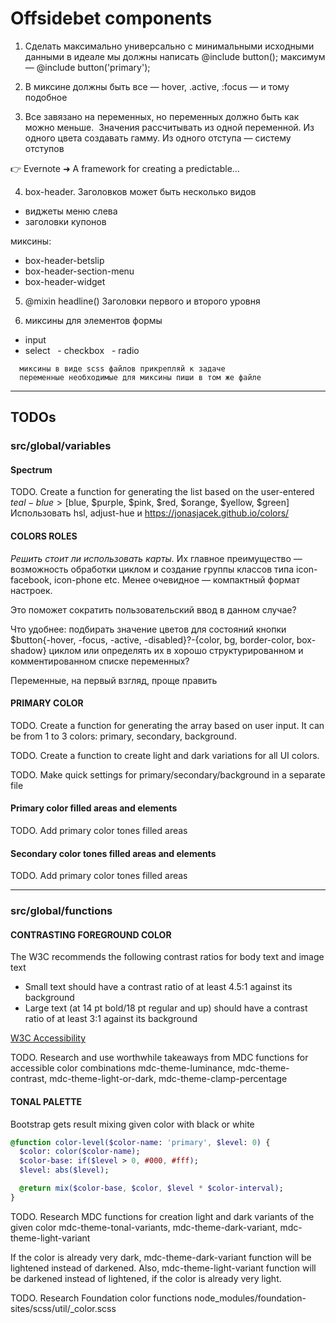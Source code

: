 # Offsidebet components

1. Сделать максимально универсально с минимальными исходными данными в  идеале мы должны написать @include button(); максимум — @include button('primary');

2. В миксине должны быть все — hover, .active, :focus — и тому подобное

3. Все завязано на переменных, но переменных должно быть как можно меньше.  Значения рассчитывать из одной переменной. Из одного цвета создавать гамму. Из одного отступа — систему отступов 

👉 Evernote ➜ A framework for creating a predictable…

4. box-header. Заголовков может быть несколько видов
  - виджеты меню слева
  - заголовки купонов  

  миксины:
  - box-header-betslip
  - box-header-section-menu
  - box-header-widget

5. @mixin headline() Заголовки первого и второго уровня

6. миксины для элементов формы 
  - input 
  - select
   - checkbox
   - radio

```
  миксины в виде scss файлов прикрепляй к задаче
  переменные необходимые для миксины пиши в том же файле
```

--------------------------------------------------------------------------------

## TODOs

### src/global/variables

#### Spectrum

TODO. Create a function for generating the list based on the user-entered
$teal-blue > [$blue, $purple, $pink, $red, $orange, $yellow, $green]
Использовать hsl, adjust-hue и https://jonasjacek.github.io/colors/

#### COLORS ROLES

*Решить стоит ли использовать карты.* Их главное преимущество — возможность обработки циклом и создание группы классов типа icon-facebook, icon-phone etc. Менее очевидное — компактный формат настроек.

Это поможет сократить пользовательский ввод в данном случае?

Что удобнее: подбирать значение цветов для состояний кнопки
$button{-hover, -focus, -active, -disabled}?-{color, bg, border-color, box-shadow}
циклом или определять их в хорошо структурированном и комментированном списке переменных?

Переменные, на первый взгляд, проще править

#### PRIMARY COLOR
TODO. Create a function for generating the array based on user input.
It can be from 1 to 3 colors: primary, secondary, background.

TODO. Create a function to create light and dark variations for all UI colors.

TODO. Make quick settings for primary/secondary/background in a separate file

#### Primary color filled areas and elements

TODO. Add primary color tones filled areas

#### Secondary color tones filled areas and elements

TODO. Add primary color tones filled areas

--------------------------------------------------------------------------------

### src/global/functions

#### CONTRASTING FOREGROUND COLOR

The W3C recommends the following contrast ratios for body text and image text
- Small text should have a contrast ratio of at least 4.5:1 against its background
- Large text (at 14 pt bold/18 pt regular and up) should have a contrast ratio of at least 3:1 against its background

[W3C Accessibility](http://www.w3.org/TR/AERT#color-contrast)

TODO. Research and use worthwhile takeaways from MDC functions for accessible color combinations
mdc-theme-luminance, mdc-theme-contrast, mdc-theme-light-or-dark, mdc-theme-clamp-percentage

#### TONAL PALETTE

Bootstrap gets result mixing given color with black or white

```sass
@function color-level($color-name: 'primary', $level: 0) {
  $color: color($color-name);
  $color-base: if($level > 0, #000, #fff);
  $level: abs($level);

  @return mix($color-base, $color, $level * $color-interval);
}
```

TODO. Research MDC functions for creation light and dark variants of the given color
mdc-theme-tonal-variants, mdc-theme-dark-variant, mdc-theme-light-variant

If the color is already very dark, mdc-theme-dark-variant function will be lightened instead of darkened. Also, mdc-theme-light-variant function will be darkened instead of lightened, if the color is already very light.

TODO. Research Foundation color functions
node_modules/foundation-sites/scss/util/_color.scss
